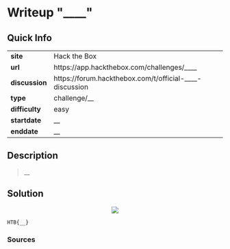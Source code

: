 # Writeup "____"

## Quick Info

<table>
   <tr><td><b> site       </b></td><td> Hack the Box                                            </td></tr>
   <tr><td><b> url        </b></td><td> https://app.hackthebox.com/challenges/____              </td></tr>
   <tr><td><b> discussion </b></td><td> https://forum.hackthebox.com/t/official-____-discussion </td></tr>
   <tr><td><b> type       </b></td><td> challenge/__                                            </td></tr>
   <tr><td><b> difficulty </b></td><td> easy                                                    </td></tr>
   <tr><td><b> startdate  </b></td><td> __                                                      </td></tr>
   <tr><td><b> enddate    </b></td><td> __                                                      </td></tr>
</table>

## Description

> __

## Solution

<p align="center">
   <img src="includes/____-01.png" />
</p>

```
HTB{__}
```

### Sources

[^1]: 
[^2]: 
[^3]: 
